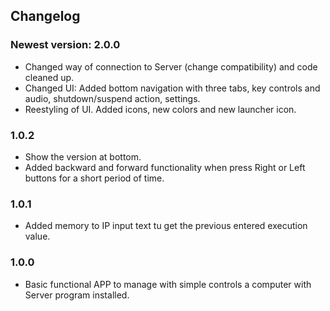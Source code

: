 ## Changelog

### Newest version: 2.0.0
* Changed way of connection to Server (change compatibility) and code cleaned up.
* Changed UI: Added bottom navigation with three tabs, key controls and audio, shutdown/suspend action, settings.
* Reestyling of UI. Added icons, new colors and new launcher icon.

### 1.0.2
* Show the version at bottom.
* Added backward and forward functionality when press Right or Left buttons for a short period of time.

### 1.0.1
* Added memory to IP input text tu get the previous entered execution value.

### 1.0.0
* Basic functional APP to manage with simple controls a computer with Server program installed.